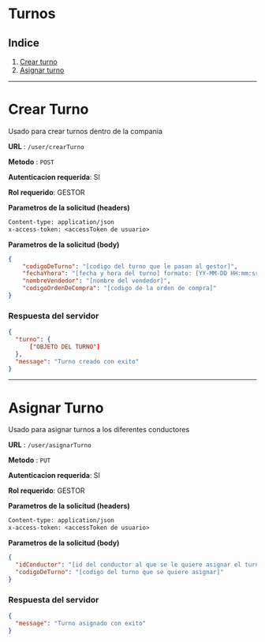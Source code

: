 # **Turnos**
## **Indice**

1. [Crear turno](#Crear-Turno)
2. [Asignar turno](#Asignar-Turno)

---
# Crear Turno
Usado para crear turnos dentro de la compania

**URL** : `/user/crearTurno`

**Metodo** : `POST`

**Autenticacion requerida**: SI

**Rol requerido**: GESTOR

**Parametros de la solicitud (headers)**

```txt
Content-type: application/json
x-access-token: <accessToken de usuario>
```

**Parametros de la solicitud (body)**

```json
{
    "codigoDeTurno": "[codigo del turno que le pasan al gestor]",
    "fechaYhora": "[fecha y hora del turno] formato: [YY-MM-DD HH:mm:ss]",
    "nombreVendedor": "[nombre del vendedor]",
    "codigoOrdenDeCompra": "[codigo de la orden de compra]"
}
```

### Respuesta del servidor

```json
{
  "turno": {
      ["OBJETO DEL TURNO"]
  },
  "message": "Turno creado con exito"
}
```
---
# Asignar Turno
Usado para asignar turnos a los diferentes conductores

**URL** : `/user/asignarTurno`

**Metodo** : `PUT`

**Autenticacion requerida**: SI

**Rol requerido**: GESTOR

**Parametros de la solicitud (headers)**

```txt
Content-type: application/json
x-access-token: <accessToken de usuario>
```

**Parametros de la solicitud (body)**

```json
{
  "idConductor": "[id del conductor al que se le quiere asignar el turno]",
  "codigoDeTurno": "[codigo del turno que se quiere asignar]"
}
```

### Respuesta del servidor

```json
{
  "message": "Turno asignado con exito"
}
```